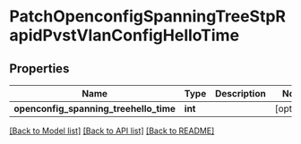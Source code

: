 # PatchOpenconfigSpanningTreeStpRapidPvstVlanConfigHelloTime

## Properties
Name | Type | Description | Notes
------------ | ------------- | ------------- | -------------
**openconfig_spanning_treehello_time** | **int** |  | [optional] 

[[Back to Model list]](../README.md#documentation-for-models) [[Back to API list]](../README.md#documentation-for-api-endpoints) [[Back to README]](../README.md)


